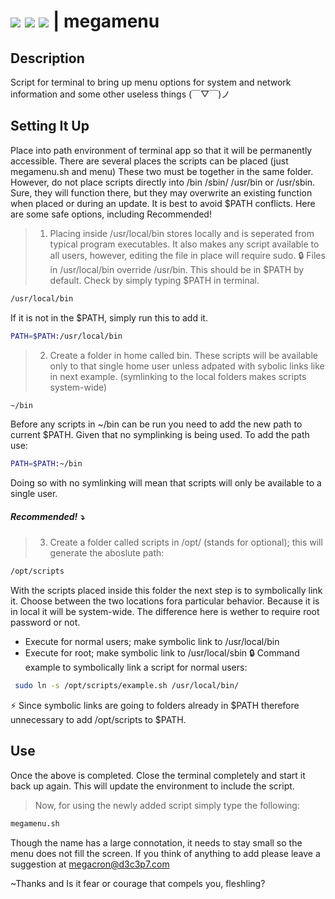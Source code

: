 # <img src="https://img.shields.io/github/license/mashape/apistatus.svg"> <img src="https://img.shields.io/badge/bash-Pass-orange.svg"> <img src="https://img.shields.io/badge/zsh-Pass-blue.svg"> | megamenu

## Description
Script for terminal to bring up menu options for system and network information and some other useless things  	(￣▽￣)ノ

## Setting It Up
Place into path environment of terminal app so that it will be permanently accessible.  There are several places the scripts can be placed (just megamenu.sh and menu)  These two must be together in the same folder.
However, do not place scripts directly into /bin /sbin/ /usr/bin or /usr/sbin.  Sure, they will function there,
but they may overwrite an existing function when placed or during an update.  It is best to 
avoid $PATH conflicts.  Here are some safe options, including Recommended!

> 1. Placing inside /usr/local/bin stores locally and is seperated from typical program executables.  It also makes any script
available to all users, however, editing the file in place will require sudo. :lock:  Files in /usr/local/bin override /usr/bin.
This should be in $PATH by default.  Check by simply typing $PATH in terminal.
```sh
/usr/local/bin
```
If it is not in the $PATH, simply run this to add it.
```sh
PATH=$PATH:/usr/local/bin
```
> 2. Create a folder in home called bin.  These scripts will be available only to that single home user unless adpated with sybolic links like in next example.  (symlinking to the local folders makes scripts system-wide)
```sh
~/bin
```
Before any scripts in ~/bin can be run you need to add the new path to current $PATH. Given that no symplinking is being used.
To add the path use:
```sh
PATH=$PATH:~/bin
```
Doing so with no symlinking will mean that scripts will only be available to a single user.
##### Recommended!  :arrow_heading_down:
> 3. Create a folder called scripts in /opt/ (stands for optional); this will generate the aboslute path:
```sh
/opt/scripts
```
With the scripts placed inside this folder the next step is to symbolically link it.  Choose between the 
two locations fora particular behavior.  Because it is in local it will be system-wide.  The difference
here is wether to require root password or not.
+ Execute for normal users; make symbolic link to /usr/local/bin
+ Execute for root; make symbolic link to /usr/local/sbin :lock:
Command example to symbolically link a script for normal users:
```sh
 sudo ln -s /opt/scripts/example.sh /usr/local/bin/
 ```
 :zap: Since symbolic links are going to folders already in $PATH therefore unnecessary to add /opt/scripts to $PATH.  
   
## Use
Once the above is completed.  Close the terminal completely and start it back up again.  This will update the environment to include the script.
> Now, for using the newly added script simply type the following:
```sh
megamenu.sh
```

Though the name has a large connotation, it needs to stay small so the menu does not fill the screen.  If you think of anything to add please leave a suggestion at megacron@d3c3p7.com

~Thanks and Is it fear or courage that compels you, fleshling?